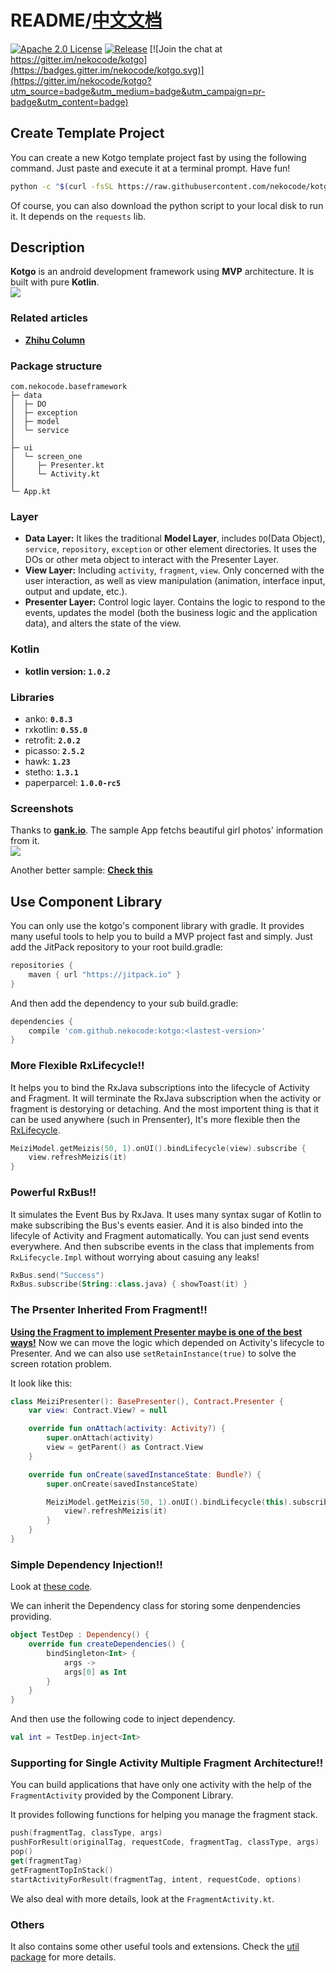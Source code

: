# README/[中文文档](/README_CN.md)

[![Apache 2.0 License](https://img.shields.io/badge/license-Apache%202.0-blue.svg?style=flat)](http://www.apache.org/licenses/LICENSE-2.0.html) [![Release](https://jitpack.io/v/nekocode/kotgo.svg)](https://jitpack.io/#nekocode/kotgo) [![Join the chat at https://gitter.im/nekocode/kotgo](https://badges.gitter.im/nekocode/kotgo.svg)](https://gitter.im/nekocode/kotgo?utm_source=badge&utm_medium=badge&utm_campaign=pr-badge&utm_content=badge)

## Create Template Project
You can create a new Kotgo template project fast by using the following command. Just paste and execute it at a terminal prompt. Have fun!
```bash
python -c "$(curl -fsSL https://raw.githubusercontent.com/nekocode/kotgo/master/project_creator.py)"
```
Of course, you can also download the python script to your local disk to run it. It depends on the `requests` lib.

## Description
**Kotgo** is an android development framework using **MVP** architecture. It is built with pure **Kotlin**.  
![](art/layer.png)

### Related articles
- [**Zhihu Column**](http://zhuanlan.zhihu.com/kotandroid) 

### Package structure
```
com.nekocode.baseframework
├─ data
│  ├─ DO
│  ├─ exception
│  ├─ model
│  └─ service
│ 
├─ ui
│  └─ screen_one
│     ├─ Presenter.kt
│     └─ Activity.kt
│
└─ App.kt
```

### Layer
- **Data Layer:** It likes the traditional **Model Layer**, includes `DO`(Data Object), `service`, `repository`, `exception` or other element directories. It uses the DOs or other meta object to interact with the Presenter Layer.
- **View Layer:** Including `activity`, `fragment`, `view`. Only concerned with the user interaction, as well as view manipulation (animation, interface input, output and update, etc.).
- **Presenter Layer:** Control logic layer. Contains the logic to respond to the events, updates the model (both the business logic and the application data), and alters the state of the view.

### Kotlin
- **kotlin version: `1.0.2`**

### Libraries
- anko: **`0.8.3`**
- rxkotlin: **`0.55.0`**
- retrofit: **`2.0.2`**
- picasso: **`2.5.2`**
- hawk: **`1.23`**
- stetho: **`1.3.1`**
- paperparcel: **`1.0.0-rc5`**

### Screenshots
Thanks to **[gank.io](http://gank.io/)**. The sample App fetchs beautiful girl photos' information from it.  
![](art/screenshot.png)

Another better sample: **[Check this](https://github.com/nekocode/murmur)**

## Use Component Library
You can only use the kotgo's component library with gradle. It provides many useful tools to help you to build a MVP project fast and simply. Just add the JitPack repository to your root build.gradle:
```gradle
repositories {
    maven { url "https://jitpack.io" }
}
```

And then add the dependency to your sub build.gradle:
```gradle
dependencies {
    compile 'com.github.nekocode:kotgo:<lastest-version>'
}
```

### More Flexible RxLifecycle!! 
It helps you to bind the RxJava subscriptions into the lifecycle of Activity and Fragment. It will terminate the RxJava subscription when the activity or fragment is destorying or detaching. And the most importent thing is that it can be used anywhere (such in Prensenter), It's more flexible then the [RxLifecycle](https://github.com/trello/RxLifecycle).
```kotlin
MeiziModel.getMeizis(50, 1).onUI().bindLifecycle(view).subscribe {
    view.refreshMeizis(it)
}
```

### Powerful RxBus!!
It simulates the Event Bus by RxJava. It uses many syntax sugar of Kotlin to make subscribing the Bus's events easier. And it is also binded into the lifecyle of Activity and Fragment automatically. You can just send events everywhere. And then subscribe events in the class that implements from `RxLifecycle.Impl` without worrying about casuing any leaks!  
```kotlin
RxBus.send("Success")
RxBus.subscribe(String::class.java) { showToast(it) }
```

### The Prsenter Inherited From Fragment!!
**[Using the Fragment to implement Presenter maybe is one of the best ways!](http://zhuanlan.zhihu.com/p/20656755?refer=kotandroid)** Now we can move the logic which depended on Activity's lifecycle to Presenter. And we can also use `setRetainInstance(true)` to solve the screen rotation problem.

It look like this:
```kotlin
class MeiziPresenter(): BasePresenter(), Contract.Presenter {
    var view: Contract.View? = null

    override fun onAttach(activity: Activity?) {
        super.onAttach(activity)
        view = getParent() as Contract.View
    }

    override fun onCreate(savedInstanceState: Bundle?) {
        super.onCreate(savedInstanceState)

        MeiziModel.getMeizis(50, 1).onUI().bindLifecycle(this).subscribe {
            view?.refreshMeizis(it)
        }
    }
}
```


### Simple Dependency Injection!!
Look at [these code](https://github.com/nekocode/kotgo/blob/master/sample%2Fsrc%2Fmain%2Fjava%2Fcn%2Fnekocode%2Fkotgo%2Fsample%2FApp.kt#L22-31).

We can inherit the Dependency class for storing some denpendencies providing.
```kotlin
object TestDep : Dependency() {
    override fun createDependencies() {
        bindSingleton<Int> {
            args ->
            args[0] as Int
        }
    }
}
```
And then use the following code to inject dependency.
```kotlin
val int = TestDep.inject<Int>
```

### Supporting for Single Activity Multiple Fragment Architecture!!
You can build applications that have only one activity with the help of the `FragmentActivity` provided by the Component Library.

It provides following functions for helping you manage the fragment stack.
```kotlin
push(fragmentTag, classType, args)
pushForResult(originalTag, requestCode, fragmentTag, classType, args)
pop()
get(fragmentTag)
getFragmentTopInStack()
startActivityForResult(fragmentTag, intent, requestCode, options)
```

We also deal with more details, look at the `FragmentActivity.kt`.

### Others
It also contains some other useful tools and extensions. Check the [util package](component/src/main/java/cn/nekocode/kotgo/component/util) for more details.
